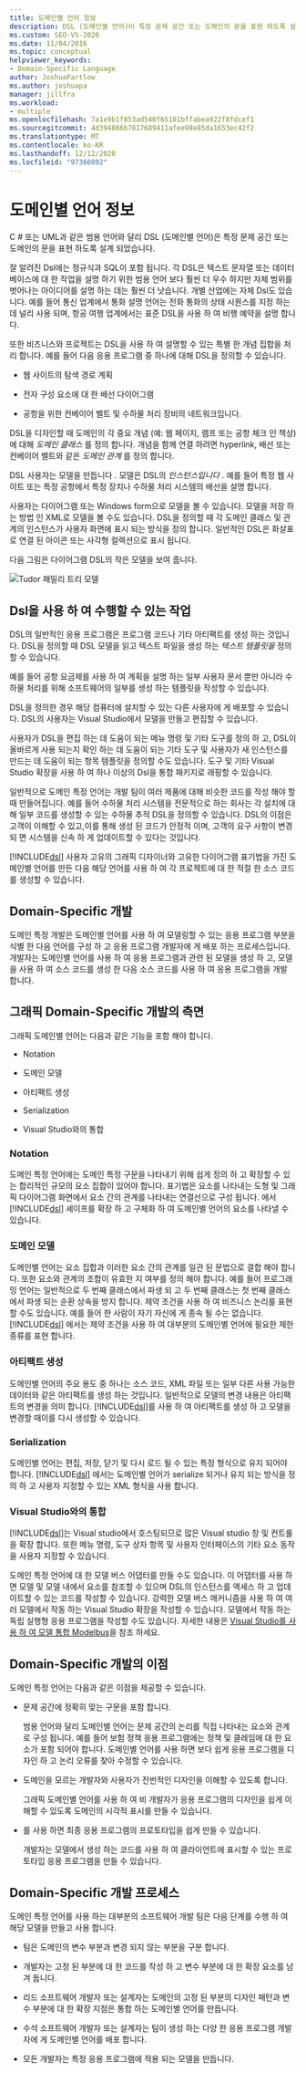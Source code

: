 ```yaml
---
title: 도메인별 언어 정보
description: DSL (도메인별 언어)이 특정 문제 공간 또는 도메인의 문을 표현 하도록 설계 되는 방법에 대해 알아봅니다.
ms.custom: SEO-VS-2020
ms.date: 11/04/2016
ms.topic: conceptual
helpviewer_keywords:
- Domain-Specific Language
author: JoshuaPartlow
ms.author: joshuapa
manager: jillfra
ms.workload:
- multiple
ms.openlocfilehash: 7a1e9b1f853ad540f65101bffabea922f8fdcef1
ms.sourcegitcommit: 4d394866b7817689411afee98e85da1653ec42f2
ms.translationtype: MT
ms.contentlocale: ko-KR
ms.lasthandoff: 12/12/2020
ms.locfileid: "97360892"
---
```

# <a name="about-domain-specific-languages"></a>도메인별 언어 정보

C # 또는 UML과 같은 범용 언어와 달리 DSL (도메인별 언어)은 특정 문제 공간 또는 도메인의 문을 표현 하도록 설계 되었습니다.

잘 알려진 Dsl에는 정규식과 SQL이 포함 됩니다. 각 DSL은 텍스트 문자열 또는 데이터베이스에 대 한 작업을 설명 하기 위한 범용 언어 보다 훨씬 더 우수 하지만 자체 범위를 벗어나는 아이디어를 설명 하는 데는 훨씬 더 낫습니다. 개별 산업에는 자체 Dsl도 있습니다. 예를 들어 통신 업계에서 통화 설명 언어는 전화 통화의 상태 시퀀스를 지정 하는 데 널리 사용 되며, 항공 여행 업계에서는 표준 DSL을 사용 하 여 비행 예약을 설명 합니다.

또한 비즈니스와 프로젝트는 DSL을 사용 하 여 설명할 수 있는 특별 한 개념 집합을 처리 합니다. 예를 들어 다음 응용 프로그램 중 하나에 대해 DSL을 정의할 수 있습니다.

- 웹 사이트의 탐색 경로 계획

- 전자 구성 요소에 대 한 배선 다이어그램

- 공항을 위한 컨베이어 벨트 및 수하물 처리 장비의 네트워크입니다.

DSL을 디자인할 때 도메인의 각 중요 개념 (예: 웹 페이지, 램프 또는 공항 체크 인 책상)에 대해 *도메인 클래스* 를 정의 합니다. 개념을 함께 연결 하려면 hyperlink, 배선 또는 컨베이어 벨트와 같은 *도메인 관계* 를 정의 합니다.

DSL 사용자는 모델을 만듭니다 *.* 모델은 DSL의 *인스턴스입니다* . 예를 들어 특정 웹 사이트 또는 특정 공항에서 특정 장치나 수하물 처리 시스템의 배선을 설명 합니다.

사용자는 다이어그램 또는 Windows form으로 모델을 볼 수 있습니다. 모델을 저장 하는 방법 인 XML로 모델을 볼 수도 있습니다. DSL을 정의할 때 각 도메인 클래스 및 관계의 인스턴스가 사용자 화면에 표시 되는 방식을 정의 합니다. 일반적인 DSL은 화살표로 연결 된 아이콘 또는 사각형 컬렉션으로 표시 됩니다.

다음 그림은 다이어그램 DSL의 작은 모델을 보여 줍니다.

![Tudor 패밀리 트리 모델](../modeling/media/tudor_familytreemodel.png)

## <a name="what-you-can-do-with-dsls"></a>Dsl을 사용 하 여 수행할 수 있는 작업

DSL의 일반적인 응용 프로그램은 프로그램 코드나 기타 아티팩트를 생성 하는 것입니다. DSL을 정의할 때 DSL 모델을 읽고 텍스트 파일을 생성 하는 *텍스트 템플릿을* 정의할 수 있습니다.

예를 들어 공항 요금제를 사용 하 여 계획을 설명 하는 일부 사용자 문서 뿐만 아니라 수하물 처리를 위해 소프트웨어의 일부를 생성 하는 템플릿을 작성할 수 있습니다.

DSL을 정의한 경우 해당 컴퓨터에 설치할 수 있는 다른 사용자에 게 배포할 수 있습니다. DSL의 사용자는 Visual Studio에서 모델을 만들고 편집할 수 있습니다.

사용자가 DSL을 편집 하는 데 도움이 되는 메뉴 명령 및 기타 도구를 정의 하 고, DSL이 올바르게 사용 되는지 확인 하는 데 도움이 되는 기타 도구 및 사용자가 새 인스턴스를 만드는 데 도움이 되는 항목 템플릿을 정의할 수도 있습니다. 도구 및 기타 Visual Studio 확장을 사용 하 여 하나 이상의 Dsl을 통합 패키지로 래핑할 수 있습니다.

일반적으로 도메인 특정 언어는 개발 팀이 여러 제품에 대해 비슷한 코드를 작성 해야 할 때 만들어집니다. 예를 들어 수하물 처리 시스템을 전문적으로 하는 회사는 각 설치에 대해 일부 코드를 생성할 수 있는 수하물 추적 DSL을 정의할 수 있습니다. DSL의 이점은 고객이 이해할 수 있고,이를 통해 생성 된 코드가 안정적 이며, 고객의 요구 사항이 변경 되 면 시스템을 신속 하 게 업데이트할 수 있다는 것입니다.

[!INCLUDE[dsl](../modeling/includes/dsl_md.md)] 사용자 고유의 그래픽 디자이너와 고유한 다이어그램 표기법을 가진 도메인별 언어를 만든 다음 해당 언어를 사용 하 여 각 프로젝트에 대 한 적절 한 소스 코드를 생성할 수 있습니다.

## <a name="domain-specific-development"></a>Domain-Specific 개발

도메인 특정 개발은 도메인별 언어를 사용 하 여 모델링할 수 있는 응용 프로그램 부분을 식별 한 다음 언어를 구성 하 고 응용 프로그램 개발자에 게 배포 하는 프로세스입니다. 개발자는 도메인별 언어를 사용 하 여 응용 프로그램과 관련 된 모델을 생성 하 고, 모델을 사용 하 여 소스 코드를 생성 한 다음 소스 코드를 사용 하 여 응용 프로그램을 개발 합니다.

## <a name="aspects-of-graphical-domain-specific-development"></a>그래픽 Domain-Specific 개발의 측면

그래픽 도메인별 언어는 다음과 같은 기능을 포함 해야 합니다.

- Notation

- 도메인 모델

- 아티팩트 생성

- Serialization

- Visual Studio와의 통합

### <a name="notation"></a>Notation

도메인 특정 언어에는 도메인 특정 구문을 나타내기 위해 쉽게 정의 하 고 확장할 수 있는 합리적인 규모의 요소 집합이 있어야 합니다. 표기법은 요소를 나타내는 도형 및 그래픽 다이어그램 화면에서 요소 간의 관계를 나타내는 연결선으로 구성 됩니다. 에서 [!INCLUDE[dsl](../modeling/includes/dsl_md.md)] 셰이프를 확장 하 고 구체화 하 여 도메인별 언어의 요소를 나타낼 수 있습니다.

### <a name="domain-model"></a>도메인 모델

도메인별 언어는 요소 집합과 이러한 요소 간의 관계를 일관 된 문법으로 결합 해야 합니다. 또한 요소와 관계의 조합이 유효한 지 여부를 정의 해야 합니다. 예를 들어 프로그래밍 언어는 일반적으로 두 번째 클래스에서 파생 되 고 두 번째 클래스는 첫 번째 클래스에서 파생 되는 순환 상속을 방지 합니다. 제약 조건을 사용 하 여 비즈니스 논리를 표현할 수도 있습니다. 예를 들어 한 사람이 자기 자신에 게 종속 될 수는 없습니다. [!INCLUDE[dsl](../modeling/includes/dsl_md.md)] 에서는 제약 조건을 사용 하 여 대부분의 도메인별 언어에 필요한 제한 종류를 표현 합니다.

### <a name="artifact-generation"></a>아티팩트 생성

도메인별 언어의 주요 용도 중 하나는 소스 코드, XML 파일 또는 일부 다른 사용 가능한 데이터와 같은 아티팩트를 생성 하는 것입니다. 일반적으로 모델의 변경 내용은 아티팩트의 변경을 의미 합니다. [!INCLUDE[dsl](../modeling/includes/dsl_md.md)]를 사용 하 여 아티팩트를 생성 하 고 모델을 변경할 때이를 다시 생성할 수 있습니다.

### <a name="serialization"></a>Serialization

도메인별 언어는 편집, 저장, 닫기 및 다시 로드 될 수 있는 특정 형식으로 유지 되어야 합니다. [!INCLUDE[dsl](../modeling/includes/dsl_md.md)] 에서는 도메인별 언어가 serialize 되거나 유지 되는 방식을 정의 하 고 사용자 지정할 수 있는 XML 형식을 사용 합니다.

### <a name="integration-with-visual-studio"></a>Visual Studio와의 통합

[!INCLUDE[dsl](../modeling/includes/dsl_md.md)]는 Visual studio에서 호스팅되므로 많은 Visual studio 창 및 컨트롤을 확장 합니다. 또한 메뉴 명령, 도구 상자 항목 및 사용자 인터페이스의 기타 요소 동작을 사용자 지정할 수 있습니다.

도메인 특정 언어에 대 한 모델 버스 어댑터를 만들 수도 있습니다. 이 어댑터를 사용 하면 모델 및 모델 내에서 요소를 참조할 수 있으며 DSL의 인스턴스를 액세스 하 고 업데이트할 수 있는 코드를 작성할 수 있습니다. 강력한 모델 버스 메커니즘을 사용 하 여 여러 모델에서 작동 하는 Visual Studio 확장을 작성할 수 있습니다. 모델에서 작동 하는 독립 실행형 응용 프로그램을 작성할 수도 있습니다. 자세한 내용은 [Visual Studio를 사용 하 여 모델 통합 Modelbus](../modeling/integrating-models-by-using-visual-studio-modelbus.md)을 참조 하세요.

## <a name="benefits-of-domain-specific-development"></a>Domain-Specific 개발의 이점

도메인 특정 언어는 다음과 같은 이점을 제공할 수 있습니다.

- 문제 공간에 정확히 맞는 구문을 포함 합니다.

     범용 언어와 달리 도메인별 언어는 문제 공간의 논리를 직접 나타내는 요소와 관계로 구성 됩니다. 예를 들어 보험 정책 응용 프로그램에는 정책 및 클레임에 대 한 요소가 포함 되어야 합니다. 도메인별 언어를 사용 하면 보다 쉽게 응용 프로그램을 디자인 하 고 논리 오류를 찾아 수정할 수 있습니다.

- 도메인을 모르는 개발자와 사용자가 전반적인 디자인을 이해할 수 있도록 합니다.

     그래픽 도메인별 언어를 사용 하 여 비 개발자가 응용 프로그램의 디자인을 쉽게 이해할 수 있도록 도메인의 시각적 표시를 만들 수 있습니다.

- 를 사용 하면 최종 응용 프로그램의 프로토타입을 쉽게 만들 수 있습니다.

     개발자는 모델에서 생성 하는 코드를 사용 하 여 클라이언트에 표시할 수 있는 프로토타입 응용 프로그램을 만들 수 있습니다.

## <a name="the-process-of-domain-specific-development"></a>Domain-Specific 개발 프로세스

도메인 특정 언어를 사용 하는 대부분의 소프트웨어 개발 팀은 다음 단계를 수행 하 여 해당 모델을 만들고 사용 합니다.

- 팀은 도메인의 변수 부분과 변경 되지 않는 부분을 구분 합니다.

- 개발자는 고정 된 부분에 대 한 코드를 작성 하 고 변수 부분에 대 한 확장 요소를 남겨 둡니다.

- 리드 소프트웨어 개발자 또는 설계자는 도메인의 고정 된 부분의 디자인 패턴과 변수 부분에 대 한 확장 지점은 통합 하는 도메인별 언어를 만듭니다.

- 수석 소프트웨어 개발자 또는 설계자는 팀이 생성 하는 다양 한 응용 프로그램 개발자에 게 도메인별 언어를 배포 합니다.

- 모든 개발자는 특정 응용 프로그램에 적용 되는 모델을 만듭니다.

